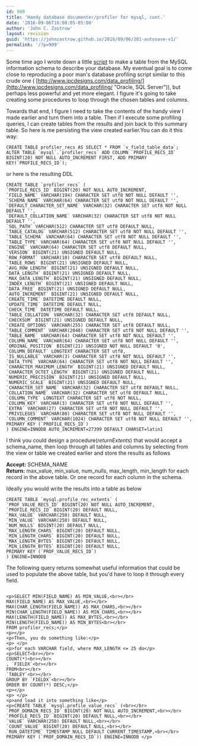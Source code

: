 ```yaml
---
id: 909
title: 'Handy database documenter/profiler for mysql, cont.'
date: '2016-09-06T16:08:05-05:00'
author: 'John C. Zastrow'
layout: revision
guid: 'https://johnzastrow.github.io/2016/09/06/201-autosave-v1/'
permalink: '/?p=909'
---
```


Some time ago I wrote down a little [script](https://johnzastrow.github.io/2011/04/21/handy-database-documenter-for-mysql/ "Handy database documenter for MySQL") to make a table from the MySQL information schema to describe your database. My eventual goal is to come close to reproducing a poor man's database profiling script similar to this crude one ( [http://www.ipcdesigns.com/data_profiling/](http://www.ipcdesigns.com/data_profiling/ "Oracle, SQL Server")), but perhaps less powerful and yet more elegant. I figure it's going to take creating some procedures to loop through the chosen tables and columns.

Towards that end, I figure I need to take the contents of the handy view I made earlier and turn them into a table. Then if I execute some profiling queries, I can create tables from the results and join back to this summary table. So here is me persisting the view created earlier.You can do it this way:

```
CREATE TABLE profiler_recs AS SELECT * FROM `v_field_table_data`;
ALTER TABLE `mysql`.`profiler_recs` ADD COLUMN `PROFILE_RECS_ID` BIGINT(20) NOT NULL AUTO_INCREMENT FIRST, ADD PRIMARY KEY(`PROFILE_RECS_ID`);
```

or here is the resulting DDL

```
CREATE TABLE `profiler_recs` (
`PROFILE_RECS_ID` BIGINT(20) NOT NULL AUTO_INCREMENT,
`FIELD_NAME` VARCHAR(194) CHARACTER SET utf8 NOT NULL DEFAULT '',
`SCHEMA_NAME` VARCHAR(64) CHARACTER SET utf8 NOT NULL DEFAULT '',
`DEFAULT_CHARACTER_SET_NAME` VARCHAR(32) CHARACTER SET utf8 NOT NULL DEFAULT '',
`DEFAULT_COLLATION_NAME` VARCHAR(32) CHARACTER SET utf8 NOT NULL DEFAULT '',
`SQL_PATH` VARCHAR(512) CHARACTER SET utf8 DEFAULT NULL,
`TABLE_CATALOG` VARCHAR(512) CHARACTER SET utf8 NOT NULL DEFAULT '',
`TABLE_SCHEMA` VARCHAR(64) CHARACTER SET utf8 NOT NULL DEFAULT '',
`TABLE_TYPE` VARCHAR(64) CHARACTER SET utf8 NOT NULL DEFAULT '',
`ENGINE` VARCHAR(64) CHARACTER SET utf8 DEFAULT NULL,
`VERSION` BIGINT(21) UNSIGNED DEFAULT NULL,
`ROW_FORMAT` VARCHAR(10) CHARACTER SET utf8 DEFAULT NULL,
`TABLE_ROWS` BIGINT(21) UNSIGNED DEFAULT NULL,
`AVG_ROW_LENGTH` BIGINT(21) UNSIGNED DEFAULT NULL,
`DATA_LENGTH` BIGINT(21) UNSIGNED DEFAULT NULL,
`MAX_DATA_LENGTH` BIGINT(21) UNSIGNED DEFAULT NULL,
`INDEX_LENGTH` BIGINT(21) UNSIGNED DEFAULT NULL,
`DATA_FREE` BIGINT(21) UNSIGNED DEFAULT NULL,
`AUTO_INCREMENT` BIGINT(21) UNSIGNED DEFAULT NULL,
`CREATE_TIME` DATETIME DEFAULT NULL,
`UPDATE_TIME` DATETIME DEFAULT NULL,
`CHECK_TIME` DATETIME DEFAULT NULL,
`TABLE_COLLATION` VARCHAR(32) CHARACTER SET utf8 DEFAULT NULL,
`CHECKSUM` BIGINT(21) UNSIGNED DEFAULT NULL,
`CREATE_OPTIONS` VARCHAR(255) CHARACTER SET utf8 DEFAULT NULL,
`TABLE_COMMENT` VARCHAR(2048) CHARACTER SET utf8 NOT NULL DEFAULT '',
`TABLE_NAME` VARCHAR(64) CHARACTER SET utf8 NOT NULL DEFAULT '',
`COLUMN_NAME` VARCHAR(64) CHARACTER SET utf8 NOT NULL DEFAULT '',
`ORDINAL_POSITION` BIGINT(21) UNSIGNED NOT NULL DEFAULT '0',
`COLUMN_DEFAULT` LONGTEXT CHARACTER SET utf8,
`IS_NULLABLE` VARCHAR(3) CHARACTER SET utf8 NOT NULL DEFAULT '',
`DATA_TYPE` VARCHAR(64) CHARACTER SET utf8 NOT NULL DEFAULT '',
`CHARACTER_MAXIMUM_LENGTH` BIGINT(21) UNSIGNED DEFAULT NULL,
`CHARACTER_OCTET_LENGTH` BIGINT(21) UNSIGNED DEFAULT NULL,
`NUMERIC_PRECISION` BIGINT(21) UNSIGNED DEFAULT NULL,
`NUMERIC_SCALE` BIGINT(21) UNSIGNED DEFAULT NULL,
`CHARACTER_SET_NAME` VARCHAR(32) CHARACTER SET utf8 DEFAULT NULL,
`COLLATION_NAME` VARCHAR(32) CHARACTER SET utf8 DEFAULT NULL,
`COLUMN_TYPE` LONGTEXT CHARACTER SET utf8 NOT NULL,
`COLUMN_KEY` VARCHAR(3) CHARACTER SET utf8 NOT NULL DEFAULT '',
`EXTRA` VARCHAR(27) CHARACTER SET utf8 NOT NULL DEFAULT '',
`PRIVILEGES` VARCHAR(80) CHARACTER SET utf8 NOT NULL DEFAULT '',
`COLUMN_COMMENT` VARCHAR(1024) CHARACTER SET utf8 NOT NULL DEFAULT '',
PRIMARY KEY (`PROFILE_RECS_ID`)
) ENGINE=INNODB AUTO_INCREMENT=27399 DEFAULT CHARSET=latin1
```

I think you could design a procedure(*returnExtents*) that would accept a schema_name, then loop through all tables and columns by selecting from the view or table we created earlier and store the results as follows

**Accept:** SCHEMA_NAME  
**Return:** max_value, min_value, num_nulls, max_length, min_length for each record in the above table. Or one record for each column in the schema.

Ideally you would write the results into a table as below

```
CREATE TABLE `mysql.profile_rec_extents` (
`PROF_VALUE_RECS_ID` BIGINT(20) NOT NULL AUTO_INCREMENT,
`PROFILE_RECS_ID` BIGINT(20) DEFAULT NULL,
`MAX_VALUE` VARCHAR(250) DEFAULT NULL,
`MIN_VALUE` VARCHAR(250) DEFAULT NULL,
`NUM_NULLS` BIGINT(20) DEFAULT NULL,
`MAX_LENGTH_CHARS` BIGINT(20) DEFAULT NULL,
`MIN_LENGTH_CHARS` BIGINT(20) DEFAULT NULL,
`MAX_LENGTH_BYTES` BIGINT(20) DEFAULT NULL,
`MIN_LENGTH_BYTES` BIGINT(20) DEFAULT NULL,
PRIMARY KEY (`PROF_VALUE_RECS_ID`)
) ENGINE=INNODB
```

The following query returns somewhat useful information that could be used to populate the above table, but you'd have to loop it through every field.

```

<p>SELECT MIN(FIELD_NAME) AS MIN_VALUE,<br></br>
MAX(FIELD_NAME) AS MAX_VALUE,<br></br>
MAX(CHAR_LENGTH(FIELD_NAME)) AS MAX_CHARS,<br></br>
MIN(CHAR_LENGTH(FIELD_NAME)) AS MIN_CHARS,<br></br>
MAX(LENGTH(FIELD_NAME)) AS MAX_BYTES,<br></br>
MIN(LENGTH(FIELD_NAME)) AS MIN_BYTES<br></br>
FROM profiler_recs;</p>
<p></p>
<p>Then, you do something like:</p>
<p> </p>
<p>for each VARCHAR field, where MAX_LENGTH <= 25 do</p>
<p>SELECT<br></br>
COUNT(*)<br></br>
, `FIELDX`<br></br>
FROM<br></br>
`TABLEY`<br></br>
GROUP BY `FIELDX`<br></br>
ORDER BY COUNT(*) DESC;</p>
<p></p>
<p> </p>
<p>and load it into something like</p>
<p>CREATE TABLE `mysql.profile_value_recs` (<br></br>
`PROF_DOMAIN_RECS_ID` BIGINT(20) NOT NULL AUTO_INCREMENT,<br></br>
`PROFILE_RECS_ID` BIGINT(20) DEFAULT NULL,<br></br>
`VALUE` VARCHAR(250) DEFAULT NULL,<br></br>
`COUNT_VALUE` BIGINT(20) DEFAULT NULL,<br></br>
`RUN_DATETIME` TIMESTAMP NULL DEFAULT CURRENT_TIMESTAMP,<br></br>
PRIMARY KEY (`PROF_DOMAIN_RECS_ID`)) ENGINE=INNODB </p>
```
